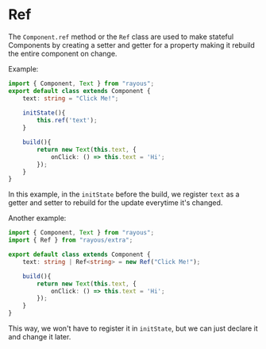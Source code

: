# Ref

The `Component.ref` method or the `Ref` class are used to make stateful Components by creating a setter and getter for a property making it rebuild the entire component on change.

Example:
```ts
import { Component, Text } from "rayous";
export default class extends Component {
	text: string = "Click Me!";
	
	initState(){
		this.ref('text');
	}	

	build(){
		return new Text(this.text, {
			onClick: () => this.text = 'Hi';
		});
	}
}
```

In this example, in the `initState` before the build, we register `text` as a getter and setter to rebuild for the update everytime it's changed. 

Another example:
```ts
import { Component, Text } from "rayous";
import { Ref } from "rayous/extra";

export default class extends Component {
	text: string | Ref<string> = new Ref("Click Me!");

	build(){
		return new Text(this.text, {
			onClick: () => this.text = 'Hi';
		});
	}
}
```

This way, we won't have to register it in `initState`, but we can just declare it and change it later.